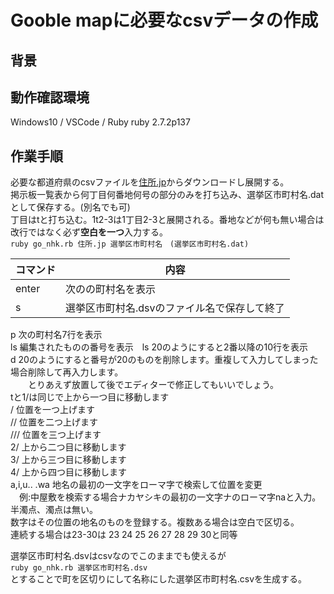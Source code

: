 # Gooble mapに必要なcsvデータの作成
## 背景
## 動作確認環境
Windows10 / VSCode / Ruby ruby 2.7.2p137
## 作業手順
必要な都道府県のcsvファイルを[住所.jp](http://jusyo.jp/csv/new.php)からダウンロードし展開する。  
掲示板一覧表から何丁目何番地何号の部分のみを打ち込み、選挙区市町村名.datとして保存する。(別名でも可)  
 丁目はtと打ち込む。1t2-3は1丁目2-3と展開される。番地などが何も無い場合は改行ではなく必ず**空白を一つ**入力する。  
```ruby go_nhk.rb 住所.jp 選挙区市町村名　(選挙区市町村名.dat)```  

|コマンド|内容|
|----|----|  
|enter |次のの町村名を表示|  
|s |選挙区市町村名.dsvのファイル名で保存して終了|  
p 次の町村名7行を表示  
ls 編集されたものの番号を表示　ls 20のようにすると2番以降の10行を表示  
d 20のようにすると番号が20のものを削除します。重複して入力してしまった場合削除して再入力します。  
　　とりあえず放置して後でエディターで修正してもいいでしょう。  
tと1/は同じで上から一つ目に移動します  
/ 位置を一つ上げます  
// 位置を二つ上げます  
/// 位置を三つ上げます  
2/ 上から二つ目に移動します  
3/ 上から三つ目に移動します  
4/ 上から四つ目に移動します  
a,i,u.. .wa 地名の最初の一文字をローマ字で検索して位置を変更  
　例:中屋敷を検索する場合ナカヤシキの最初の一文字ナのローマ字naと入力。半濁点、濁点は無い。  
数字はその位置の地名のものを登録する。複数ある場合は空白で区切る。  
連続する場合は23-30は 23 24 25 26 27 28 29 30と同等  

選挙区市町村名.dsvはcsvなのでこのままでも使えるが  
```ruby go_nhk.rb 選挙区市町村名.dsv```  
とすることで町を区切りにして名称にした選挙区市町村名.csvを生成する。  
